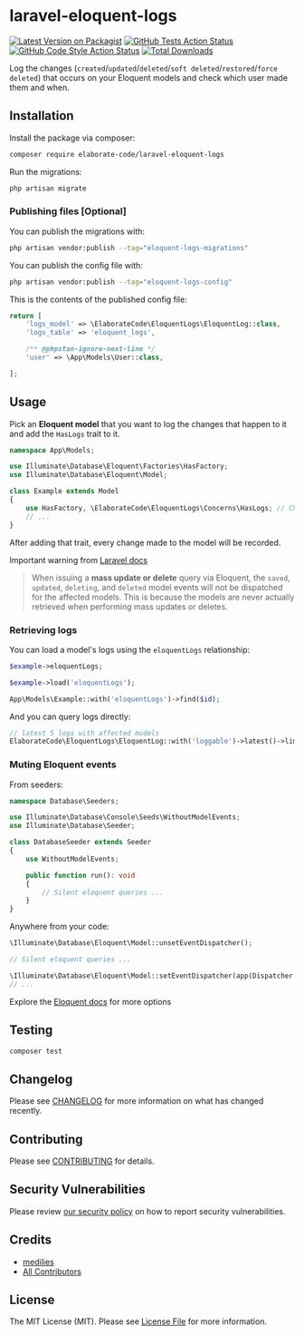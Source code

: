 # laravel-eloquent-logs

[![Latest Version on Packagist](https://img.shields.io/packagist/v/elaborate-code/laravel-eloquent-logs.svg?style=flat-square)](https://packagist.org/packages/elaborate-code/laravel-eloquent-logs)
[![GitHub Tests Action Status](https://img.shields.io/github/workflow/status/elaborate-code/laravel-eloquent-logs/run-tests?label=tests)](https://github.com/elaborate-code/laravel-eloquent-logs/actions?query=workflow%3Arun-tests+branch%3Amain)
[![GitHub Code Style Action Status](https://img.shields.io/github/workflow/status/elaborate-code/laravel-eloquent-logs/Check%20&%20fix%20styling?label=code%20style)](https://github.com/elaborate-code/laravel-eloquent-logs/actions?query=workflow%3A"Check+%26+fix+styling"+branch%3Amain)
[![Total Downloads](https://img.shields.io/packagist/dt/elaborate-code/laravel-eloquent-logs.svg?style=flat-square)](https://packagist.org/packages/elaborate-code/laravel-eloquent-logs)

Log the changes (`created`/`updated`/`deleted`/`soft deleted`/`restored`/`force deleted`) that occurs on your Eloquent models and check which user made them and when.

## Installation

Install the package via composer:

```bash
composer require elaborate-code/laravel-eloquent-logs
```

Run the migrations:

```bash
php artisan migrate
```

### Publishing files [Optional]

You can publish the migrations with:

```bash
php artisan vendor:publish --tag="eloquent-logs-migrations"
```

You can publish the config file with:

```bash
php artisan vendor:publish --tag="eloquent-logs-config"
```

This is the contents of the published config file:

```php
return [
    'logs_model' => \ElaborateCode\EloquentLogs\EloquentLog::class,
    'logs_table' => 'eloquent_logs',

    /** @phpstan-ignore-next-line */
    'user' => \App\Models\User::class,

];
```

## Usage

Pick an **Eloquent model** that you want to log the changes that happen to it and add the `HasLogs` trait to it.

```php
namespace App\Models;

use Illuminate\Database\Eloquent\Factories\HasFactory;
use Illuminate\Database\Eloquent\Model;

class Example extends Model
{
    use HasFactory, \ElaborateCode\EloquentLogs\Concerns\HasLogs; // Changed
    // ...
}
```

After adding that trait, every change made to the model will be recorded.

Important warning from [Laravel docs](https://laravel.com/docs/9.x/eloquent#events:~:text=When%20issuing%20a%20mass%20update%20or,when%20performing%20mass%20updates%20or%20deletes.)

> When issuing a **mass update or delete** query via Eloquent, the `saved`, `updated`, `deleting`, and `deleted` model events will not be dispatched for the affected models. This is because the models are never actually retrieved when performing mass updates or deletes.

### Retrieving logs

You can load a model's logs using the `eloquentLogs` relationship:

```php
$example->eloquentLogs;

$example->load('eloquentLogs');

App\Models\Example::with('eloquentLogs')->find($id);
```

And you can query logs directly:

```php
// latest 5 logs with affected models
ElaborateCode\EloquentLogs\EloquentLog::with('loggable')->latest()->limit(5)->get()
```

### Muting Eloquent events

From seeders:

```php
namespace Database\Seeders;

use Illuminate\Database\Console\Seeds\WithoutModelEvents;
use Illuminate\Database\Seeder;

class DatabaseSeeder extends Seeder
{
    use WithoutModelEvents;

    public function run(): void
    {
        // Silent eloquent queries ...
    }
}
```

Anywhere from your code:

```php
\Illuminate\Database\Eloquent\Model::unsetEventDispatcher();

// Silent eloquent queries ...

\Illuminate\Database\Eloquent\Model::setEventDispatcher(app(Dispatcher::class));
// ...
```

Explore the [Eloquent docs](https://laravel.com/docs/9.x/eloquent#muting-events) for more options

## Testing

```bash
composer test
```

## Changelog

Please see [CHANGELOG](CHANGELOG.md) for more information on what has changed recently.

## Contributing

Please see [CONTRIBUTING](https://github.com/elaborate-code/.github/blob/main/CONTRIBUTING.md) for details.

## Security Vulnerabilities

Please review [our security policy](../../security/policy) on how to report security vulnerabilities.

## Credits

- [medilies](https://github.com/elaborate-code)
- [All Contributors](../../contributors)

## License

The MIT License (MIT). Please see [License File](LICENSE.md) for more information.
